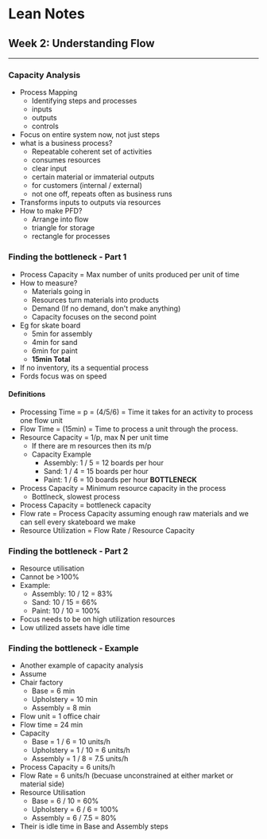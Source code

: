 # Lean Notes

## Week 2: Understanding Flow
-------------------------------------------------------------------------------

### Capacity Analysis
 * Process Mapping
 	- Identifying steps and processes
 	- inputs
 	- outputs
 	- controls
 * Focus on entire system now, not just steps
 * what is a business process?
 	- Repeatable coherent set of activities
 	- consumes resources
 	- clear input
 	- certain material or immaterial outputs
 	- for customers (internal / external)
 	- not one off, repeats often as business runs
 * Transforms inputs to outputs via resources
 * How to make PFD?
 	- Arrange into flow
 	- triangle for storage
 	- rectangle for processes

### Finding the bottleneck - Part 1

* Process Capacity = Max number of units produced per unit of time
* How to measure?
	- Materials going in
	- Resources turn materials into products
	- Demand (If no demand, don't make anything)
	- Capacity focuses on the second point
* Eg for skate board
	- 5min for assembly
	- 4min for sand
	- 6min for paint
	- **15min Total**
* If no inventory, its a sequential process
* Fords focus was on speed

#### Definitions

* Processing Time = p = (4/5/6) = Time it takes for an activity to process one flow unit
* Flow Time = (15min) = Time to process a unit through the process.
* Resource Capacity = 1/p, max N per unit time
	- If there are m resources then its m/p
	- Capacity Example
		- Assembly: 1 / 5 = 12 boards per hour
		- Sand: 1 / 4 = 15 boards per hour
		- Paint: 1 / 6 = 10 boards per hour **BOTTLENECK**
* Process Capacity  = Minimum resource capacity in the process
	- Bottlneck, slowest process
* Process Capacity = bottleneck capacity
* Flow rate = Process Capacity assuming enough raw materials and we can sell every skateboard we make
* Resource Utilization = Flow Rate / Resource Capacity

### Finding the bottleneck - Part 2

* Resource utilisation
* Cannot be >100%
* Example:
	- Assembly: 10 / 12 = 83%
	- Sand: 	10 / 15 = 66%
	- Paint: 	10 / 10 = 100% 
* Focus needs to be on high utilization resources
* Low utilized assets have idle time

### Finding the bottleneck - Example

* Another example of capacity analysis
* Assume
* Chair factory
	- Base = 6 min
	- Upholstery = 10 min
	- Assembly = 8 min
* Flow unit = 1 office chair
* Flow time = 24 min
* Capacity
	- Base = 		1 / 6 	= 10 units/h
	- Upholstery = 	1 / 10 	= 6 units/h
	- Assembly = 	1 / 8 	= 7.5 units/h
* Process Capacity = 6 units/h
* Flow Rate = 6 units/h (becuase unconstrained at either market or material side)
* Resource Utilisation
	- Base = 		6 / 10 	= 60%
	- Upholstery = 	6 / 6 	= 100%
	- Assembly = 	6 / 7.5 = 80%
* Their is idle time in Base and Assembly steps